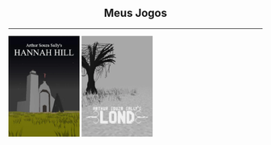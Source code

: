 
<div style="width:100%;" align="center">
  <div style="width:100%;">
    <h2>Meus Jogos</h2>
    <hr/>
  </div>
  <div style="width:100%;" align="left">
    <a href="https://arthursouzasally.itch.io/hannah-hill"><img src="poster_hannah_hill.webp" height="200px"/></a>
    <a href="https://arthursouzasally.itch.io/lond"><img src="poster_lond.webp" height="200px"/></a>
  </div>
</div>
  
